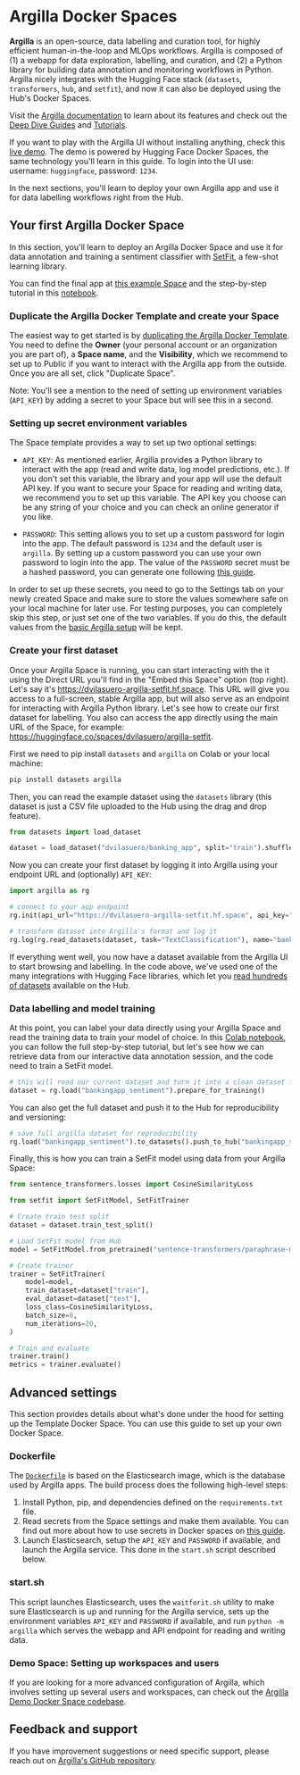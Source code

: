 # Argilla Docker Spaces

**Argilla** is an open-source, data labelling and curation tool, for highly efficient human-in-the-loop and MLOps workflows. Argilla is composed of (1) a webapp for data exploration, labelling, and curation, and (2) a Python library for building data annotation and monitoring workflows in Python. Argilla nicely integrates with the Hugging Face stack (`datasets`, `transformers`, `hub`, and `setfit`), and now it can also be deployed using the Hub's Docker Spaces. 

Visit the [Argilla documentation](https://docs.argilla.io) to learn about its features and check out the [Deep Dive Guides](https://docs.argilla.io/en/latest/guides/guides.html) and [Tutorials](https://docs.argilla.io/en/latest/tutorials/tutorials.html).

If you want to play with the Argilla UI without installing anything, check this [live demo](https://huggingface.co/spaces/argilla/live-demo). The demo is powered by Hugging Face Docker Spaces, the same technology you'll learn in this guide. To login into the UI use: username: `huggingface`, password: `1234`.

In the next sections, you'll learn to deploy your own Argilla app and use it for data labelling workflows right from the Hub. 

## Your first Argilla Docker Space

In this section, you'll learn to deploy an Argilla Docker Space and use it for data annotation and training a sentiment classifier with [SetFit](https://github.com/huggingface/setfit/), a few-shot learning library.

You can find the final app at [this example Space](https://huggingface.co/spaces/dvilasuero/argilla-setfit) and the step-by-step tutorial in this [notebook](https://colab.research.google.com/drive/1GeBBuRw8CIZ6SYql5Vdx4Q2Vv74eFa1I?usp=sharing).

### Duplicate the Argilla Docker Template and create your Space

The easiest way to get started is by [duplicating the Argilla Docker Template](https://huggingface.co/spaces/argilla/template-space-docker?duplicate=true). You need to define the **Owner** (your personal account or an organization you are part of), a **Space name**, and the **Visibility**, which we recommend to set up to Public if you want to interact with the Argilla app from the outside. Once you are all set, click "Duplicate Space". 

Note: You'll see a mention to the need of setting up environment variables (`API_KEY`) by adding a secret to your Space but will see this in a second.

### Setting up secret environment variables

The Space template provides a way to set up two optional settings:

- `API_KEY`: As mentioned earlier, Argilla provides a Python library to interact with the app (read and write data, log model predictions, etc.). If you don't set this variable, the library and your app will use the default API key. If you want to secure your Space for reading and writing data, we recommend you to set up this variable. The API key you choose can be any string of your choice and you can check an online generator if you like.

- `PASSWORD`: This setting allows you to set up a custom password for login into the app. The default password is `1234` and the default user is `argilla`. By setting up a custom password you can use your own password to login into the app. The value of the `PASSWORD` secret must be a hashed password, you can generate one following [this guide](https://docs.argilla.io/en/latest/getting_started/installation/user_management.html#override-default-password).

In order to set up these secrets, you need to go to the Settings tab on your newly created Space and make sure to store the values somewhere safe on your local machine for later use. For testing purposes, you can completely skip this step, or just set one of the two variables. If you do this, the default values from the [basic Argilla setup](https://docs.argilla.io/en/latest/getting_started/installation/installation.html) will be kept.

### Create your first dataset

Once your Argilla Space is running, you can start interacting with the it using the Direct URL you'll find in the "Embed this Space" option (top right). Let's say it's https://dvilasuero-argilla-setfit.hf.space. This URL will give you access to a full-screen, stable Argilla app, but will also serve as an endpoint for interacting with Argilla Python library. Let's see how to create our first dataset for labelling. You also can access the app directly using the main URL of the Space, for example: https://huggingface.co/spaces/dvilasuero/argilla-setfit.

First we need to pip install `datasets` and `argilla` on Colab or your local machine:

```bash
pip install datasets argilla
```

Then, you can read the example dataset using the `datasets` library (this dataset is just a CSV file uploaded to the Hub using the drag and drop feature).

```python
from datasets import load_dataset

dataset = load_dataset("dvilasuero/banking_app", split="train").shuffle()
```

Now you can create your first dataset by logging it into Argilla using your endpoint URL and (optionally) `API_KEY`:

```python
import argilla as rg

# connect to your app endpoint
rg.init(api_url="https://dvilasuero-argilla-setfit.hf.space", api_key="YOUR_SECRET_API_KEY")

# transform dataset into Argilla's format and log it
rg.log(rg.read_datasets(dataset, task="TextClassification"), name="bankingapp_sentiment")
```

If everything went well, you now have a dataset available from the Argilla UI to start browsing and labelling. In the code above, we've used one of the many integrations with Hugging Face libraries, which let you [read hundreds of datasets](https://docs.argilla.io/en/latest/guides/features/datasets.html#Importing-a-Dataset) available on the Hub.

### Data labelling and model training

At this point, you can label your data directly using your Argilla Space and read the training data to train your model of choice. In this [Colab notebook](https://colab.research.google.com/drive/1GeBBuRw8CIZ6SYql5Vdx4Q2Vv74eFa1I?usp=sharing), you can follow the full step-by-step tutorial, but let's see how we can retrieve data from our interactive data annotation session, and the code need to train a SetFit model.

```python
# this will read our current dataset and turn it into a clean dataset for training
dataset = rg.load("bankingapp_sentiment").prepare_for_training()
```

You can also get the full dataset and push it to the Hub for reproducibility and versioning:

```python
# save full argilla dataset for reproducibility
rg.load("bankingapp_sentiment").to_datasets().push_to_hub("bankingapp_sentiment") 
```

Finally, this is how you can train a SetFit model using data from your Argilla Space:

```python
from sentence_transformers.losses import CosineSimilarityLoss

from setfit import SetFitModel, SetFitTrainer

# Create train test split
dataset = dataset.train_test_split()

# Load SetFit model from Hub
model = SetFitModel.from_pretrained("sentence-transformers/paraphrase-mpnet-base-v2")

# Create trainer
trainer = SetFitTrainer(
    model=model,
    train_dataset=dataset["train"],
    eval_dataset=dataset["test"],
    loss_class=CosineSimilarityLoss,
    batch_size=8,
    num_iterations=20, 
)

# Train and evaluate
trainer.train()
metrics = trainer.evaluate()
```

## Advanced settings

This section provides details about what's done under the hood for setting up the Template Docker Space. You can use this guide to set up your own Docker Space.

### Dockerfile

The [`Dockerfile`](https://huggingface.co/spaces/argilla/template-space-docker/blob/main/Dockerfile) is based on the Elasticsearch image, which is the database used by Argilla apps. The build process does the following high-level steps:

1. Install Python, pip, and dependencies defined on the `requirements.txt` file.
2. Read secrets from the Space settings and make them available. You can find out more about how to use secrets in Docker spaces on [this guide](https://huggingface.co/docs/hub/spaces-sdks-docker#secret-management).
3. Launch Elasticsearch, setup the `API_KEY` and `PASSWORD` if available, and launch the Argilla service. This done in the `start.sh` script described below.

### start.sh
This script launches Elasticsearch, uses the `waitforit.sh` utility to make sure Elasticsearch is up and running for the Argilla service, sets up the environment variables `API_KEY` and `PASSWORD` if available, and run `python -m argilla` which serves the webapp and API endpoint for reading and writing data.

### Demo Space: Setting up workspaces and users
If you are looking for a more advanced configuration of Argilla, which involves setting up several users and workspaces, can check out the [Argilla Demo Docker Space codebase](https://huggingface.co/spaces/argilla/live-demo/tree/main).

## Feedback and support
If you have improvement suggestions or need specific support, please reach out on [Argilla's GitHub repository](https://github.com/argilla-io/argilla).



